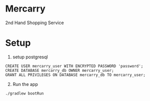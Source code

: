 # Mercarry

2nd Hand Shopping Service

# Setup

1. setup postgresql

```
CREATE USER mercarry_user WITH ENCRYPTED PASSWORD 'password';
CREATE DATABASE mercarry_db OWNER mercarry_user;
GRANT ALL PRIVILEGES ON DATABASE mercarry_db TO mercarry_user;
```

2. Run the app

```
./gradlew bootRun
```
